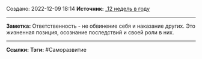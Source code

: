 Создано: 2022-12-09 18:14
**Источник:** [_12 недель в году](_12%20недель%20в%20году.md)
***
**Заметка:**  Ответственность - не обвинение себя и наказание других. Это жизненная позиция, осознание последствий и своей роли в них.
***
**Ссылки:** 
**Тэги:** #Саморазвитие 